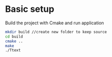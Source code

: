 # Basic setup
Build the project with Cmake and run application
```bash
mkdir build //create new folder to keep source
cd build
cmake ..
make
./Ttext
```
